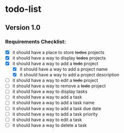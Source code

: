 # todo-list

## Version 1.0

### Requirements Checklist:

- [x] it should have a place to store ~~todos~~ projects
- [x] it should have a way to display ~~todos~~ projects
- [x] it should have a way to add a ~~todo~~ project
  - [x] it should have a way to add a project name
  - [x] it should have a way to add a project description
- [ ] it should have a way to edit a ~~todo~~ project
- [ ] it should have a way to remove a ~~todo~~ project
- [ ] it should have a way to display tasks
- [ ] it should have a way to add a task
 - [ ] it should have a way to add a task name
 - [ ] it should have a way to add a task due date
 - [ ] it should have a way to add a task priority
- [ ] it should have a way to edit a task
- [ ] it should have a way to delete a task
